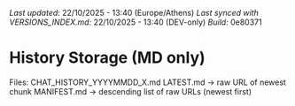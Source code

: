 *Last updated:* 22/10/2025 - 13:40 (Europe/Athens)
*Last synced with VERSIONS_INDEX.md:* 22/10/2025 - 13:40 (DEV-only)
*Build:* 0e80371

# History Storage (MD only)
Files: CHAT_HISTORY_YYYYMMDD_X.md
LATEST.md -> raw URL of newest chunk
MANIFEST.md -> descending list of raw URLs (newest first)

